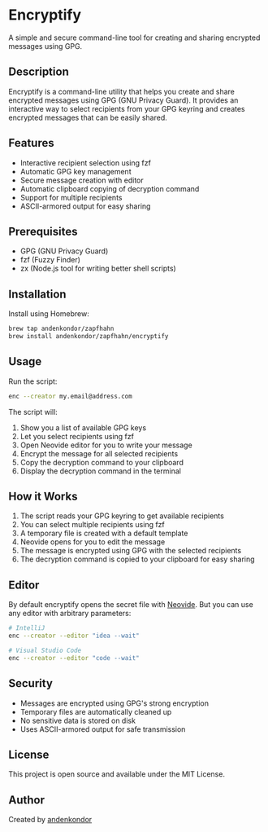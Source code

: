 # Encryptify

A simple and secure command-line tool for creating and sharing encrypted messages using GPG.

## Description

Encryptify is a command-line utility that helps you create and share encrypted messages using GPG (GNU Privacy Guard). It provides an interactive way to select recipients from your GPG keyring and creates encrypted messages that can be easily shared.

## Features

- Interactive recipient selection using fzf
- Automatic GPG key management
- Secure message creation with editor
- Automatic clipboard copying of decryption command
- Support for multiple recipients
- ASCII-armored output for easy sharing

## Prerequisites

- GPG (GNU Privacy Guard)
- fzf (Fuzzy Finder)
- zx (Node.js tool for writing better shell scripts)

## Installation

Install using Homebrew:

```bash
brew tap andenkondor/zapfhahn
brew install andenkondor/zapfhahn/encryptify
```

## Usage

Run the script:

```bash
enc --creator my.email@address.com
```

The script will:

1. Show you a list of available GPG keys
2. Let you select recipients using fzf
3. Open Neovide editor for you to write your message
4. Encrypt the message for all selected recipients
5. Copy the decryption command to your clipboard
6. Display the decryption command in the terminal

## How it Works

1. The script reads your GPG keyring to get available recipients
2. You can select multiple recipients using fzf
3. A temporary file is created with a default template
4. Neovide opens for you to edit the message
5. The message is encrypted using GPG with the selected recipients
6. The decryption command is copied to your clipboard for easy sharing

## Editor

By default encryptify opens the secret file with [Neovide](https://neovide.dev).
But you can use any editor with arbitrary parameters:

```bash
# IntelliJ
enc --creator --editor "idea --wait"

# Visual Studio Code
enc --creator --editor "code --wait"
```

## Security

- Messages are encrypted using GPG's strong encryption
- Temporary files are automatically cleaned up
- No sensitive data is stored on disk
- Uses ASCII-armored output for safe transmission

## License

This project is open source and available under the MIT License.

## Author

Created by [andenkondor](https://github.com/andenkondor)
